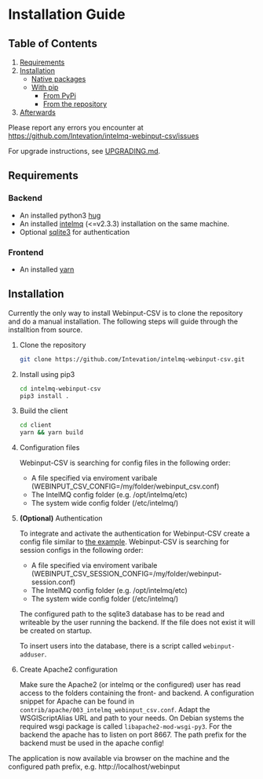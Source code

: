 # Installation Guide

## Table of Contents

1. [Requirements](#requirements)
1. [Installation](#installation)
   * [Native packages](#native-packages)
   * [With pip](#with-pip)
     * [From PyPi](#from-pypi)
     * [From the repository](#from-the-repository)
1. [Afterwards](#afterwards)


Please report any errors you encounter at https://github.com/Intevation/intelmq-webinput-csv/issues

For upgrade instructions, see [UPGRADING.md](UPGRADING.md).

## Requirements

### Backend
* An installed python3 [hug](https://www.hug.rest/)
* An installed [intelmq](https://intelmq.org) (<=v2.3.3) installation on the
  same machine.
* Optional [sqlite3](https://www.sqlite.org/) for authentication

### Frontend
* An installed [yarn](https://yarnpkg.com)
## Installation

Currently the only way to install Webinput-CSV is to clone the repository and
do a manual installation.
The following steps will guide through the installtion from source.

1. Clone the repository

   ```bash
   git clone https://github.com/Intevation/intelmq-webinput-csv.git
   ```

1. Install using pip3

   ```bash
   cd intelmq-webinput-csv
   pip3 install .
   ```

1. Build the client

   ```bash
   cd client
   yarn && yarn build
   ```

1. Configuration files

   Webinput-CSV is searching for config files in the following order:
    * A file specified via enviroment varibale
      (WEBINPUT_CSV_CONFIG=/my/folder/webinput_csv.conf)
    * The IntelMQ config folder (e.g. /opt/intelmq/etc)
    * The system wide config folder (/etc/intelmq/)

1. **(Optional)** Authentication

   To integrate and activate the authentication for Webinput-CSV create a
   config file similar to
   [the example](../config/backend/webinput-session.conf).
   Webinput-CSV is searching for session configs in the following order:

    * A file specified via enviroment varibale
      (WEBINPUT_CSV_SESSION_CONFIG=/my/folder/webinput-session.conf)
    * The IntelMQ config folder (e.g. /opt/intelmq/etc)
    * The system wide config folder (/etc/intelmq/)

   The configured path to the sqlite3 database has to be read and writeable
   by the user running the backend. If the file does not exist it will be created on startup.

   To insert users into the database, there is a script called ```webinput-adduser```.

1. Create Apache2 configuration

   Make sure the Apache2 (or intelmq or the configured) user has read access
   to the folders containing the front- and backend.
   A configuration snippet for Apache can be found in
   `contrib/apache/003_intelmq_webinput_csv.conf`. Adapt the WSGIScriptAlias
   URL and path to your needs. On Debian systems the required wsgi package is
   called `libapache2-mod-wsgi-py3`. For the backend the apache has to listen
   on port 8667. The path prefix for the backend must be used in the apache config!

The application is now available via browser on the machine and the configured
path prefix, e.g. http://localhost/webinput